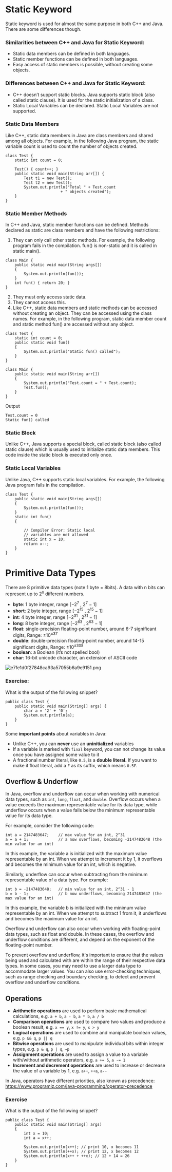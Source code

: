 # Static Keyword

Static keyword is used for almost the same purpose in both C++ and Java. There are some differences though.

### Similarities between C++ and Java for Static Keyword:

- Static data members can be defined in both languages.
- Static member functions can be defined in both languages.
- Easy access of static members is possible, without creating some objects.

### Differences between C++ and Java for Static Keyword:

- C++ doesn’t support static blocks. Java supports static block (also called static clause). It is used for the static initialization of a class.
- Static Local Variables can be declared. Static Local Variables are not supported.

### Static Data Members

Like C++, static data members in Java are class members and shared among all objects. For example, in the following Java program, the static variable count is used to count the number of objects created.

```
class Test {
    static int count = 0;

    Test() { count++; }
    public static void main(String arr[]) {
        Test t1 = new Test();
        Test t2 = new Test();
        System.out.println("Total " + Test.count
                        + " objects created");
    }
}
```

### Static Member Methods

In C++ and Java, static member functions can be defined. Methods declared as static are class members and have the following restrictions:

1.  They can only call other static methods. For example, the following program fails in the compilation. fun() is non-static and it is called in static main().

```
class Main {
    public static void main(String args[])
    {
        System.out.println(fun());
    }
    int fun() { return 20; }
}
```

2.  They must only access static data.
3.  They cannot access this.
4.  Like C++, static data members and static methods can be accessed without creating an object. They can be accessed using the class names. For example, in the following program, static data member count and static method fun() are accessed without any object.

```
class Test {
    static int count = 0;
    public static void fun()
    {
        System.out.println("Static fun() called");
    }
}

class Main {
    public static void main(String arr[])
    {
        System.out.println("Test.count = " + Test.count);
        Test.fun();
    }
}
```

Output

```
Test.count = 0
Static fun() called
```

### Static Block

Unlike C++, Java supports a special block, called static block (also called static clause) which is usually used to initialize static data members. This code inside the static block is executed only once.

### Static Local Variables

Unlike Java, C++ supports static local variables. For example, the following Java program fails in the compilation.

```
class Test {
    public static void main(String args[])
    {
        System.out.println(fun());
    }
    static int fun()
    {

        // Compiler Error: Static local
        // variables are not allowed
        static int x = 10;
        return x--;
    }
}
```

# Primitive Data Types

There are 8 primitive data types (note 1 byte = 8bits). A data with n bits can represent up to 2<sup>n</sup> different numbers.

- **byte**: 1 byte integer, range \[−2<sup>7</sup> , 2<sup>7</sup> − 1\]
- **short**: 2 byte integer, range \[−2<sup>15</sup> , 2<sup>15</sup> − 1\]
- **int**: 4 byte integer, range \[−2<sup>31</sup> , 2<sup>31</sup> − 1\]
- **long**: 8 byte integer, range \[−2<sup>63</sup> , 2<sup>63</sup> − 1\]
- **float**: single-precision floating-point number, around 6-7 significant digits, Range: ±10<sup>±37</sup>
- **double**: double-precision floating-point number, around 14-15 significant digits, Range: ±10<sup>±308</sup>
- **boolean**: a Boolean (it’s not spelled bool)
- **char**: 16-bit unicode character, an extension of ASCII code

![e7fe1d0f27848ca93a57055b6a9e9151.png](./_resources/e7fe1d0f27848ca93a57055b6a9e9151.png)

### Exercise:

What is the output of the following snippet?

```
public class Test {
    public static void main(String[] args) {
    	char a = '2' + '0';
        System.out.println(a);
    }
}
```

Some **important points** about variables in Java:

- Unlike C++, you can **never** use an **uninitialized** variables
- If a variable is marked with `final` keyword, you can not change its value once you have assigned some value to it
- A fractional number literal, like `0.5`, is a **double literal.** If you want to make it float literal, add a `F` as its suffix, which means `0.5F`.

## Overflow & Underflow

In Java, overflow and underflow can occur when working with numerical data types, such as `int`, `long`, `float`, and `double`. Overflow occurs when a value exceeds the maximum representable value for its data type, while underflow occurs when a value falls below the minimum representable value for its data type.

For example, consider the following code:

```
int a = 2147483647;    // max value for an int, 2^31
a = a + 1;             // a now overflows, becoming -2147483648 (the min value for an int)
```

In this example, the variable a is initialized with the maximum value representable by an int. When we attempt to increment it by 1, it overflows and becomes the minimum value for an int, which is negative.

Similarly, underflow can occur when subtracting from the minimum representable value of a data type. For example:

```
int b = -2147483648;   // min value for an int, 2^31 - 1
b = b - 1;             // b now underflows, becoming 2147483647 (the max value for an int)
```

In this example, the variable b is initialized with the minimum value representable by an int. When we attempt to subtract 1 from it, it underflows and becomes the maximum value for an int.

Overflow and underflow can also occur when working with floating-point data types, such as float and double. In these cases, the overflow and underflow conditions are different, and depend on the exponent of the floating-point number.

To prevent overflow and underflow, it's important to ensure that the values being used and calculated with are within the range of their respective data types. In some cases, you may need to use a larger data type to accommodate larger values. You can also use error-checking techniques, such as range checking and boundary checking, to detect and prevent overflow and underflow conditions.

## Operations

- **Arithmetic operations** are used to perform basic mathematical calculations, e.g. `a + b`, `a - b`, `a * b`, `a / b`
- **Comparison operations** are used to compare two values and produce a boolean result, e.g. `x == y`, `x != y`, `x > y`
- **Logical operations** are used to combine and manipulate boolean values, e.g. `p && q`, `p || q`
- **Bitwise operations** are used to manipulate individual bits within integer types, e.g. `p & q`, `p | q`, `~p`
- **Assignment operations** are used to assign a value to a variable with/without arithmetic operators, e.g. `a += 5`, `a -= 1`
- **Increment and decrement operations** are used to increase or decrease the value of a variable by 1, e.g. `a++`, `++a`, `a--`

In Java, operators have different priorities, also known as precedence: https://www.programiz.com/java-programming/operator-precedence

### Exercise

What is the output of the following snippet?

```
public class Test {
    public static void main(String[] args)
    {
        int x = 10;
        int a = x++;
        
        System.out.println(x++); // print 10, x becomes 11
        System.out.println(++x); // print 12, x becomes 12
        System.out.println(x++ + ++x); // 12 + 14 = 26
    }
}
```